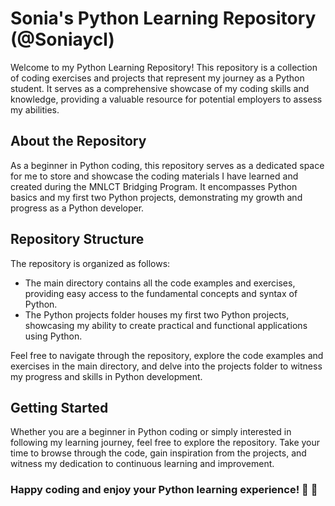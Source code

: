 # Sonia's Python Learning Repository (@Soniaycl)
Welcome to my Python Learning Repository! This repository is a collection of coding exercises and projects that represent my journey as a Python student. It serves as a comprehensive showcase of my coding skills and knowledge, providing a valuable resource for potential employers to assess my abilities.

## About the Repository
As a beginner in Python coding, this repository serves as a dedicated space for me to store and showcase the coding materials I have learned and created during the MNLCT Bridging Program. It encompasses Python basics and my first two Python projects, demonstrating my growth and progress as a Python developer.

## Repository Structure
The repository is organized as follows:

- The main directory contains all the code examples and exercises, providing easy access to the fundamental concepts and syntax of Python.
- The Python projects folder houses my first two Python projects, showcasing my ability to create practical and functional applications using Python.

Feel free to navigate through the repository, explore the code examples and exercises in the main directory, and delve into the projects folder to witness my progress and skills in Python development.

## Getting Started
Whether you are a beginner in Python coding or simply interested in following my learning journey, feel free to explore the repository. Take your time to browse through the code, gain inspiration from the projects, and witness my dedication to continuous learning and improvement.

### Happy coding and enjoy your Python learning experience! 🚀 🤖
